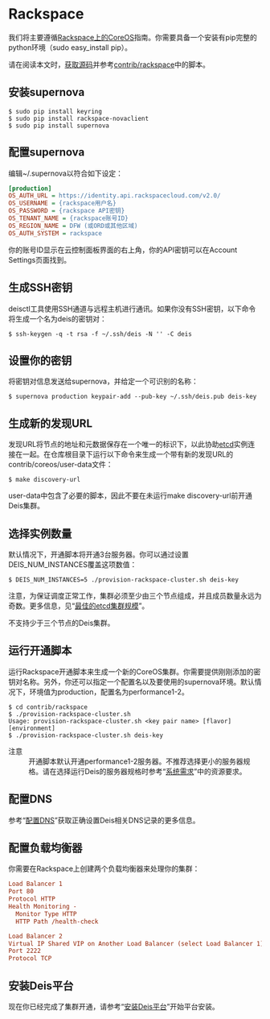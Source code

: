 Rackspace
========

我们将主要遵循[Rackspace上的CoreOS](https://coreos.com/docs/running-coreos/cloud-providers/rackspace/)指南。你需要具备一个安装有pip完整的python环境（sudo easy_install pip）。

请在阅读本文时，[获取源码](http://docs.deis.io/en/latest/installing_deis/quick-start/#get-the-source)并参考[contrib/rackspace](https://github.com/deis/deis/tree/master/contrib/rackspace)中的脚本。

安装supernova
--------

```shell
$ sudo pip install keyring
$ sudo pip install rackspace-novaclient
$ sudo pip install supernova
```

配置supernova
--------

编辑~/.supernova以符合如下设定：

```ini
[production]
OS_AUTH_URL = https://identity.api.rackspacecloud.com/v2.0/
OS_USERNAME = {rackspace用户名}
OS_PASSWORD = {rackspace API密钥}
OS_TENANT_NAME = {rackspace账号ID}
OS_REGION_NAME = DFW (或ORD或其他区域)
OS_AUTH_SYSTEM = rackspace
```

你的账号ID显示在云控制面板界面的右上角，你的API密钥可以在Account Settings页面找到。

生成SSH密钥
--------

deisctl工具使用SSH通道与远程主机进行通讯。如果你没有SSH密钥，以下命令将生成一个名为deis的密钥对：

```shell
$ ssh-keygen -q -t rsa -f ~/.ssh/deis -N '' -C deis
```

设置你的密钥
--------

将密钥对信息发送给supernova，并给定一个可识别的名称：

```shell
$ supernova production keypair-add --pub-key ~/.ssh/deis.pub deis-key
```

生成新的发现URL
--------

发现URL将节点的地址和元数据保存在一个唯一的标识下，以此协助[etcd](https://github.com/coreos/etcd)实例连接在一起。在仓库根目录下运行以下命令来生成一个带有新的发现URL的contrib/coreos/user-data文件：

```shell
$ make discovery-url
```

user-data中包含了必要的脚本，因此不要在未运行make discovery-url前开通Deis集群。

选择实例数量
--------

默认情况下，开通脚本将开通3台服务器。你可以通过设置DEIS_NUM_INSTANCES覆盖这项数值：

```shell
$ DEIS_NUM_INSTANCES=5 ./provision-rackspace-cluster.sh deis-key
```

注意，为保证调度正常工作，集群必须至少由三个节点组成，并且成员数量永远为奇数。更多信息，见“[最佳的etcd集群规模](https://github.com/coreos/etcd/blob/master/Documentation/optimal-cluster-size.md)”。

不支持少于三个节点的Deis集群。

运行开通脚本
--------

运行Rackspace开通脚本来生成一个新的CoreOS集群。你需要提供刚刚添加的密钥对名称。另外，你还可以指定一个配置名以及要使用的supernova环境。默认情况下，环境值为production，配置名为performance1-2。

```shell
$ cd contrib/rackspace
$ ./provision-rackspace-cluster.sh
Usage: provision-rackspace-cluster.sh <key pair name> [flavor] [environment]
$ ./provision-rackspace-cluster.sh deis-key
```

<dl>
<dt>注意</dt>
<dd>开通脚本默认开通performance1-2服务器。不推荐选择更小的服务器规格。请在选择运行Deis的服务器规格时参考“<a href="http://docs.deis.io/en/latest/installing_deis/system-requirements/#system-requirements">系统需求</a>”中的资源要求。</dd>
</dl>

配置DNS
--------

参考“[配置DNS](http://docs.deis.io/en/latest/managing_deis/configure-dns/#configure-dns)”获取正确设置Deis相关DNS记录的更多信息。

配置负载均衡器
--------

你需要在Rackspace上创建两个负载均衡器来处理你的集群：

```ini
Load Balancer 1
Port 80
Protocol HTTP
Health Monitoring -
  Monitor Type HTTP
  HTTP Path /health-check

Load Balancer 2
Virtual IP Shared VIP on Another Load Balancer (select Load Balancer 1)
Port 2222
Protocol TCP
```

安装Deis平台
--------

现在你已经完成了集群开通，请参考“[安装Deis平台](http://docs.deis.io/en/latest/installing_deis/install-platform/#install-deis-platform)”开始平台安装。
